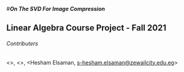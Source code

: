 #***On The SVD For Image Compression***

## Linear Algebra Course Project - Fall 2021

###### Contributers
<>, <>, <Hesham Elsaman, s-hesham.elsaman@zewailcity.edu.eg>